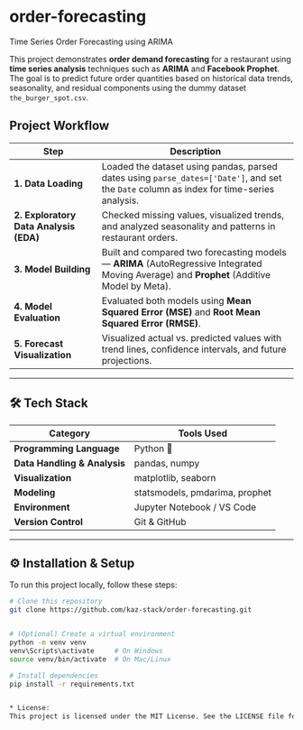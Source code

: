 # order-forecasting
Time Series Order Forecasting using ARIMA

This project demonstrates **order demand forecasting** for a restaurant using **time series analysis** techniques such as **ARIMA** and **Facebook Prophet**.  
The goal is to predict future order quantities based on historical data trends, seasonality, and residual components using the dummy dataset `the_burger_spot.csv`.  


## Project Workflow  

| Step | Description |
|------|--------------|
| **1. Data Loading** | Loaded the dataset using pandas, parsed dates using `parse_dates=['Date']`, and set the `Date` column as index for time-series analysis. |
| **2. Exploratory Data Analysis (EDA)** | Checked missing values, visualized trends, and analyzed seasonality and patterns in restaurant orders. |
| **3. Model Building** | Built and compared two forecasting models — **ARIMA** (AutoRegressive Integrated Moving Average) and **Prophet** (Additive Model by Meta). |
| **4. Model Evaluation** | Evaluated both models using **Mean Squared Error (MSE)** and **Root Mean Squared Error (RMSE)**. |
| **5. Forecast Visualization** | Visualized actual vs. predicted values with trend lines, confidence intervals, and future projections. |

---

## 🛠️ Tech Stack  

| Category | Tools Used |
|-----------|-------------|
| **Programming Language** | Python 🐍 |
| **Data Handling & Analysis** | pandas, numpy |
| **Visualization** | matplotlib, seaborn |
| **Modeling** | statsmodels, pmdarima, prophet |
| **Environment** | Jupyter Notebook / VS Code |
| **Version Control** | Git & GitHub |

---

## ⚙️ Installation & Setup  

To run this project locally, follow these steps:

```bash
# Clone this repository
git clone https://github.com/kaz-stack/order-forecasting.git


# (Optional) Create a virtual environment
python -m venv venv
venv\Scripts\activate     # On Windows
source venv/bin/activate  # On Mac/Linux

# Install dependencies
pip install -r requirements.txt


* License:
This project is licensed under the MIT License. See the LICENSE file for details.
